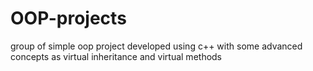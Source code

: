 # OOP-projects
group of simple oop project developed using c++ with some advanced concepts as virtual inheritance and virtual methods
